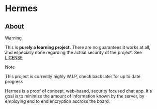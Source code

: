 # Hermes

## About

> [!WARNING]
> This is **purely a learning project.** There 
> are no guarantees it works at all, and especially
> none regarding the actual security of the project.
> See [LICENSE](./LICENSE)

> [!NOTE]
> This project is currently highly W.I.P,
> check back later for up to date progress

Hermes is a proof of concept, web-based, security focused chat app.
It's goal is to minimize the amount of information known by the server,
by employing end to end encryption accross the board.